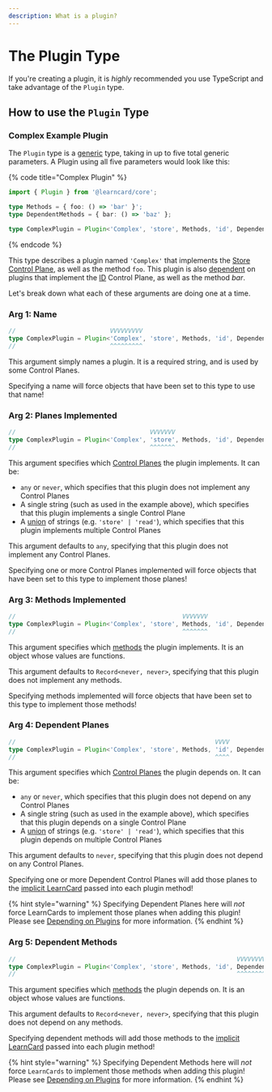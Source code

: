 ```yaml
---
description: What is a plugin?
---
```


# The Plugin Type

If you're creating a plugin, it is _highly_ recommended you use TypeScript and take advantage of the `Plugin` type.

## How to use the `Plugin` Type

### Complex Example Plugin

The `Plugin` type is a [generic](https://www.typescriptlang.org/docs/handbook/2/generics.html) type, taking in up to five total generic parameters. A Plugin using all five parameters would look like this:

{% code title="Complex Plugin" %}
```typescript
import { Plugin } from '@learncard/core';

type Methods = { foo: () => 'bar' }';
type DependentMethods = { bar: () => 'baz' };

type ComplexPlugin = Plugin<'Complex', 'store', Methods, 'id', DependentMethods>;
```
{% endcode %}

This type describes a plugin named `'Complex'` that implements the [Store](../../control-planes/store.md) [Control Plane](../../control-planes/), as well as the method `foo`. This plugin is also [dependent](depending-on-plugins.md) on plugins that implement the [ID](../../control-planes/id.md) Control Plane, as well as the method _bar_.

Let's break down what each of these arguments are doing one at a time.

### Arg 1: Name

```typescript
//                          VVVVVVVVV
type ComplexPlugin = Plugin<'Complex', 'store', Methods, 'id', DependentMethods>;
//                          ^^^^^^^^^
```

This argument simply names a plugin. It is a required string, and is used by some Control Planes.

Specifying a name will force objects that have been set to this type to use that name!

### Arg 2: Planes Implemented

```typescript
//                                     VVVVVVV
type ComplexPlugin = Plugin<'Complex', 'store', Methods, 'id', DependentMethods>;
//                                     ^^^^^^^
```

This argument specifies which [Control Planes](../../control-planes/) the plugin implements. It can be:

* `any` or `never`, which specifies that this plugin does not implement any Control Planes
* A single string (such as used in the example above), which specifies that this plugin implements a single Control Plane
* A [union](https://www.typescriptlang.org/docs/handbook/unions-and-intersections.html#union-types) of strings (e.g. `'store' | 'read'`), which specifies that this plugin implements multiple Control Planes

This argument defaults to `any`, specifying that this plugin does not implement any Control Planes.

Specifying one or more Control Planes implemented will force objects that have been set to this type to implement those planes!

### Arg 3: Methods Implemented

```typescript
//                                              VVVVVVV
type ComplexPlugin = Plugin<'Complex', 'store', Methods, 'id', DependentMethods>;
//                                              ^^^^^^^
```

This argument specifies which [methods](implementing-methods.md) the plugin implements. It is an object whose values are functions.

This argument defaults to `Record<never, never>`, specifying that this plugin does not implement any methods.

Specifying methods implemented will force objects that have been set to this type to implement those methods!

### Arg 4: Dependent Planes

```typescript
//                                                       VVVV
type ComplexPlugin = Plugin<'Complex', 'store', Methods, 'id', DependentMethods>;
//                                                       ^^^^
```

This argument specifies which [Control Planes](../../control-planes/) the plugin depends on. It can be:

* `any` or `never`, which specifies that this plugin does not depend on any Control Planes
* A single string (such as used in the example above), which specifies that this plugin depends on a single Control Plane
* A [union](https://www.typescriptlang.org/docs/handbook/unions-and-intersections.html#union-types) of strings (e.g. `'store' | 'read'`), which specifies that this plugin depends on multiple Control Planes

This argument defaults to `never`, specifying that this plugin does not depend on any Control Planes.

Specifying one or more Dependent Control Planes will add those planes to the [implicit LearnCard](the-implicit-learncard.md) passed into each plugin method!

{% hint style="warning" %}
Specifying Dependent Planes here will _not_ force LearnCards to implement those planes when adding this plugin! Please see [Depending on Plugins](depending-on-plugins.md) for more information.
{% endhint %}

### Arg 5: Dependent Methods

```typescript
//                                                             VVVVVVVVVVVVVVVV
type ComplexPlugin = Plugin<'Complex', 'store', Methods, 'id', DependentMethods>;
//                                                             ^^^^^^^^^^^^^^^^
```

This argument specifies which [methods](implementing-methods.md) the plugin depends on. It is an object whose values are functions.

This argument defaults to `Record<never, never>`, specifying that this plugin does not depend on any methods.

Specifying dependent methods will add those methods to the [implicit LearnCard](the-implicit-learncard.md) passed into each plugin method!

{% hint style="warning" %}
Specifying Dependent Methods here will _not_ force `LearnCards` to implement those methods when adding this plugin! Please see [Depending on Plugins](depending-on-plugins.md) for more information.
{% endhint %}
